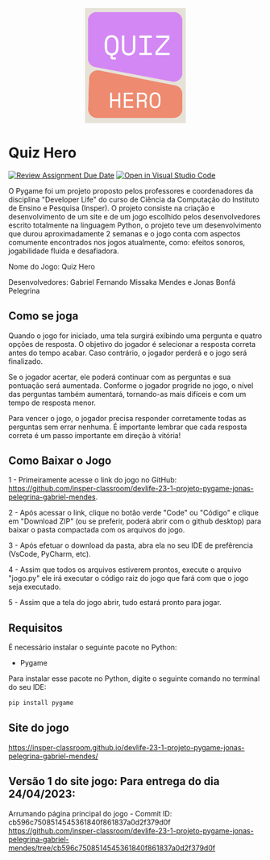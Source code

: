 <p align="center">
<img src="https://raw.githubusercontent.com/insper-classroom/devlife-23-1-projeto-pygame-jonas-pelegrina-gabriel-mendes/main/docs/content/img/logo.png" width="200">
</p>

# Quiz Hero
[![Review Assignment Due Date](https://classroom.github.com/assets/deadline-readme-button-24ddc0f5d75046c5622901739e7c5dd533143b0c8e959d652212380cedb1ea36.svg)](https://classroom.github.com/a/F62_0SL3)
[![Open in Visual Studio Code](https://classroom.github.com/assets/open-in-vscode-718a45dd9cf7e7f842a935f5ebbe5719a5e09af4491e668f4dbf3b35d5cca122.svg)](https://classroom.github.com/online_ide?assignment_repo_id=10907792&assignment_repo_type=AssignmentRepo)


O Pygame foi um projeto proposto pelos professores e coordenadores da disciplina "Developer Life" do curso de Ciência da Computação do Instituto de Ensino e Pesquisa (Insper). O projeto consiste na criação e desenvolvimento de um site e de um jogo escolhido pelos desenvolvedores escrito totalmente na linguagem Python, o projeto teve um desenvolvimento que durou aproximadamente 2 semanas e o jogo conta com aspectos comumente encontrados nos jogos atualmente, como: efeitos sonoros, jogabilidade fluida e desafiadora.

Nome do Jogo: Quiz Hero

Desenvolvedores: Gabriel Fernando Missaka Mendes e Jonas Bonfá Pelegrina

## Como se joga

Quando o jogo for iniciado, uma tela surgirá exibindo uma pergunta e quatro opções de resposta. O objetivo do jogador é selecionar a resposta correta antes do tempo acabar. Caso contrário, o jogador perderá e o jogo será finalizado.

Se o jogador acertar, ele poderá continuar com as perguntas e sua pontuação será aumentada. Conforme o jogador progride no jogo, o nível das perguntas também aumentará, tornando-as mais difíceis e com um tempo de resposta menor.

Para vencer o jogo, o jogador precisa responder corretamente todas as perguntas sem errar nenhuma. É importante lembrar que cada resposta correta é um passo importante em direção à vitória!
## Como Baixar o Jogo

1 - Primeiramente acesse o link do jogo no GitHub: https://github.com/insper-classroom/devlife-23-1-projeto-pygame-jonas-pelegrina-gabriel-mendes.

2 - Após acessar o link, clique no botão verde "Code" ou "Código" e clique em "Download ZIP" (ou se preferir, poderá abrir com o github desktop) para baixar o pasta compactada com os arquivos do jogo.

3 - Após efetuar o download da pasta, abra ela no seu IDE de prefêrencia (VsCode, PyCharm, etc).

4 - Assim que todos os arquivos estiverem prontos, execute o arquivo "jogo.py" ele irá executar o código raiz do jogo que fará com que o jogo seja executado. 

5 - Assim que a tela do jogo abrir, tudo estará pronto para jogar.

## Requisitos

É necessário instalar o seguinte pacote no Python:
* Pygame

Para instalar esse pacote no Python, digite o seguinte comando no terminal do seu IDE:

```bash
pip install pygame
```
## Site do jogo
https://insper-classroom.github.io/devlife-23-1-projeto-pygame-jonas-pelegrina-gabriel-mendes/
## Versão 1 do site jogo: Para entrega do dia 24/04/2023:
Arrumando página principal do jogo - Commit ID: cb596c7508514545361840f861837a0d2f379d0f </br>
https://github.com/insper-classroom/devlife-23-1-projeto-pygame-jonas-pelegrina-gabriel-mendes/tree/cb596c7508514545361840f861837a0d2f379d0f
